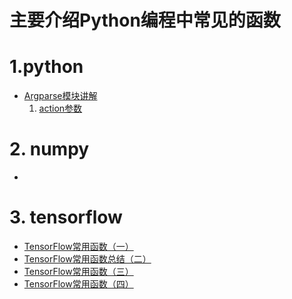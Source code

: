 主要介绍Python编程中常见的函数
=========================
# 1.python  
* [Argparse模块讲解](https://www.jianshu.com/p/00425f6c0936)  
    1. [action参数](https://blog.csdn.net/drievn/article/details/70821188)

# 2. numpy
* 
# 3. tensorflow
* [TensorFlow常用函数（一）](https://blog.csdn.net/MOU_IT/article/details/79899627)
* [TensorFlow常用函数总结（二）](https://blog.csdn.net/mou_it/article/details/82083984)
* [TensorFlow常用函数（三）](https://blog.csdn.net/MOU_IT/article/details/82808052)
* [TensorFlow常用函数（四）](https://blog.csdn.net/MOU_IT/article/details/82916140)